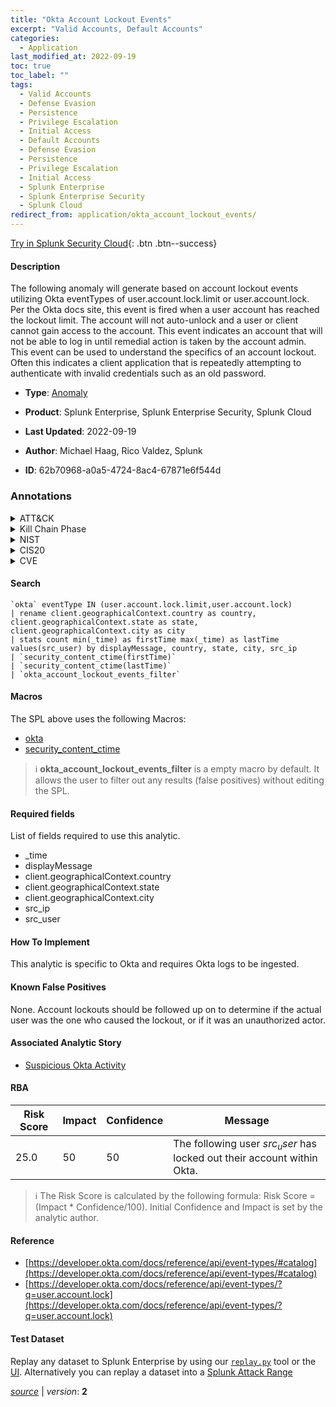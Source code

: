 ```yaml
---
title: "Okta Account Lockout Events"
excerpt: "Valid Accounts, Default Accounts"
categories:
  - Application
last_modified_at: 2022-09-19
toc: true
toc_label: ""
tags:
  - Valid Accounts
  - Defense Evasion
  - Persistence
  - Privilege Escalation
  - Initial Access
  - Default Accounts
  - Defense Evasion
  - Persistence
  - Privilege Escalation
  - Initial Access
  - Splunk Enterprise
  - Splunk Enterprise Security
  - Splunk Cloud
redirect_from: application/okta_account_lockout_events/
---
```




[Try in Splunk Security Cloud](https://www.splunk.com/en_us/cyber-security.html){: .btn .btn--success}

#### Description

The following anomaly will generate based on account lockout events utilizing Okta eventTypes of user.account.lock.limit or user.account.lock. Per the Okta docs site, this event is fired when a user account has reached the lockout limit. The account will not auto-unlock and a user or client cannot gain access to the account. This event indicates an account that will not be able to log in until remedial action is taken by the account admin. This event can be used to understand the specifics of an account lockout. Often this indicates a client application that is repeatedly attempting to authenticate with invalid credentials such as an old password.

- **Type**: [Anomaly](https://github.com/splunk/security_content/wiki/Detection-Analytic-Types)
- **Product**: Splunk Enterprise, Splunk Enterprise Security, Splunk Cloud

- **Last Updated**: 2022-09-19
- **Author**: Michael Haag, Rico Valdez, Splunk
- **ID**: 62b70968-a0a5-4724-8ac4-67871e6f544d

### Annotations
<details>
  <summary>ATT&CK</summary>

<div markdown="1">

#### [ATT&CK](https://attack.mitre.org/)

| ID          | Technique   | Tactic         |
| ----------- | ----------- |--------------- |
| [T1078](https://attack.mitre.org/techniques/T1078/) | Valid Accounts | Defense Evasion, Persistence, Privilege Escalation, Initial Access |

| [T1078.001](https://attack.mitre.org/techniques/T1078/001/) | Default Accounts | Defense Evasion, Persistence, Privilege Escalation, Initial Access |

</div>
</details>


<details>
  <summary>Kill Chain Phase</summary>

<div markdown="1">

* Exploitation
* Installation
* Delivery


</div>
</details>


<details>
  <summary>NIST</summary>

<div markdown="1">

* DE.AE



</div>
</details>

<details>
  <summary>CIS20</summary>

<div markdown="1">

* CIS 10



</div>
</details>

<details>
  <summary>CVE</summary>

<div markdown="1">


</div>
</details>


#### Search

```
`okta` eventType IN (user.account.lock.limit,user.account.lock) 
| rename client.geographicalContext.country as country, client.geographicalContext.state as state, client.geographicalContext.city as city 
| stats count min(_time) as firstTime max(_time) as lastTime values(src_user) by displayMessage, country, state, city, src_ip 
| `security_content_ctime(firstTime)` 
| `security_content_ctime(lastTime)` 
| `okta_account_lockout_events_filter`
```

#### Macros
The SPL above uses the following Macros:
* [okta](https://github.com/splunk/security_content/blob/develop/macros/okta.yml)
* [security_content_ctime](https://github.com/splunk/security_content/blob/develop/macros/security_content_ctime.yml)

> :information_source:
> **okta_account_lockout_events_filter** is a empty macro by default. It allows the user to filter out any results (false positives) without editing the SPL.



#### Required fields
List of fields required to use this analytic.
* _time
* displayMessage
* client.geographicalContext.country
* client.geographicalContext.state
* client.geographicalContext.city
* src_ip
* src_user



#### How To Implement
This analytic is specific to Okta and requires Okta logs to be ingested.
#### Known False Positives
None. Account lockouts should be followed up on to determine if the actual user was the one who caused the lockout, or if it was an unauthorized actor.

#### Associated Analytic Story
* [Suspicious Okta Activity](/stories/suspicious_okta_activity)




#### RBA

| Risk Score  | Impact      | Confidence   | Message      |
| ----------- | ----------- |--------------|--------------|
| 25.0 | 50 | 50 | The following user $src_user$ has locked out their account within Okta. |


> :information_source:
> The Risk Score is calculated by the following formula: Risk Score = (Impact * Confidence/100). Initial Confidence and Impact is set by the analytic author.


#### Reference

* [https://developer.okta.com/docs/reference/api/event-types/#catalog](https://developer.okta.com/docs/reference/api/event-types/#catalog)
* [https://developer.okta.com/docs/reference/api/event-types/?q=user.account.lock](https://developer.okta.com/docs/reference/api/event-types/?q=user.account.lock)



#### Test Dataset
Replay any dataset to Splunk Enterprise by using our [`replay.py`](https://github.com/splunk/attack_data#using-replaypy) tool or the [UI](https://github.com/splunk/attack_data#using-ui).
Alternatively you can replay a dataset into a [Splunk Attack Range](https://github.com/splunk/attack_range#replay-dumps-into-attack-range-splunk-server)




[*source*](https://github.com/splunk/security_content/tree/develop/detections/application/okta_account_lockout_events.yml) \| *version*: **2**